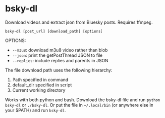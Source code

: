 # bsky-dl
Download videos and extract json from Bluesky posts. Requires ffmpeg.

`bsky-dl [post_url] [download_path] [options]`

OPTIONS:
- `--m3u8`: download m3u8 video rather than blob
- `--json`: print the getPostThread JSON to file
- `--replies`: include replies and parents in JSON

The file download path uses the following hierarchy:
1. Path specified in command
2. default_dir specified in script
3. Current working directory

Works with both python and bash. Download the bsky-dl file and run `python bsky-dl` or `./bsky-dl`. Or put the file in `~/.local/bin` (or anywhere else in your $PATH) and run `bsky-dl`.
